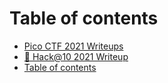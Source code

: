 # Table of contents

* [Pico CTF 2021 Writeups](README.md)
* [🦌 Hack@10 2021 Writeup](hack-10-2021-writeup.md)
* [Table of contents](readme.md)
